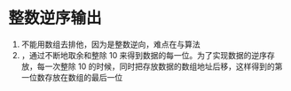 # 整数逆序输出
1. 不能用数组去排他，因为是整数逆向，难点在与算法
2. ，通过不断地取余和整除 10 来得到数据的每一位。为了实现数据的逆序存放，每一次整除 10 的时候，同时把存放数据的数组地址后移，这样得到的第一位数存放在数组的最后一位
